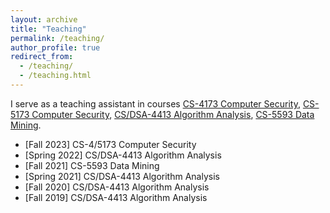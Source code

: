 ```yaml
---
layout: archive
title: "Teaching"
permalink: /teaching/
author_profile: true
redirect_from:
  - /teaching/
  - /teaching.html
---
```


I serve as a teaching assistant in courses [CS-4173 Computer Security](https://www.coursicle.com/ou/courses/CS/4173/), [CS-5173 Computer Security](https://www.coursicle.com/ou/courses/CS/4173/), [CS/DSA-4413 Algorithm Analysis](https://www.coursicle.com/ou/courses/CS/4413/), [CS-5593 Data Mining](https://www.coursicle.com/ou/courses/CS/5593/).

* [Fall 2023] CS-4/5173 Computer Security
* [Spring 2022] CS/DSA-4413 Algorithm Analysis
* [Fall 2021] CS-5593 Data Mining
* [Spring 2021] CS/DSA-4413 Algorithm Analysis
* [Fall 2020] CS/DSA-4413 Algorithm Analysis
* [Fall 2019] CS/DSA-4413 Algorithm Analysis
